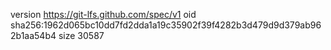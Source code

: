 version https://git-lfs.github.com/spec/v1
oid sha256:1962d065bc10dd7fd2dda1a19c35902f39f4282b3d479d9d379ab962b1aa54b4
size 30587
